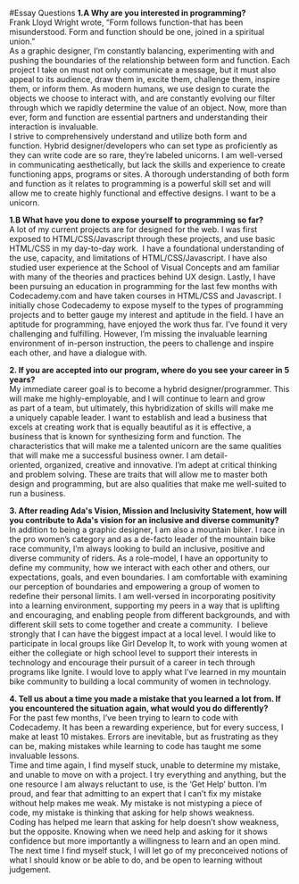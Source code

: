 #Essay Questions
**1.A Why are you interested in programming?**  
Frank Lloyd Wright wrote, “Form follows function-that has been misunderstood. Form and function should be one, joined in a spiritual union.”  
As a graphic designer, I’m constantly balancing, experimenting with and pushing the boundaries of the relationship between form and function. Each project I take on must not only communicate a message, but it must also appeal to its audience, draw them in, excite them, challenge them, inspire them, or inform them. As modern humans, we use design to curate the objects we choose to interact with, and are constantly evolving our filter through which we rapidly determine the value of an object. Now, more than ever, form and function are essential partners and understanding their interaction is invaluable.  
I strive to comprehensively understand and utilize both form and function. Hybrid designer/developers who can set type as proficiently as they can write code are so rare, they’re labeled unicorns. I am well-versed in communicating aesthetically, but lack the skills and experience to create functioning apps, programs or sites. A thorough understanding of both form and function as it relates to programming is a powerful skill set and will allow me to create highly functional and effective designs. I want to be a unicorn.  

**1.B What have you done to expose yourself to programming so far?**  
A lot of my current projects are for designed for the web. I was first exposed to HTML/CSS/Javascript through these projects, and use basic HTML/CSS in my day-to-day work.  I have a foundational understanding of the use, capacity, and limitations of HTML/CSS/Javascript. I have also studied user experience at the School of Visual Concepts and am familiar with many of the theories and practices behind UX design. Lastly, I have been pursuing an education in programming for the last few months with Codecademy.com and have taken courses in HTML/CSS and Javascript. I initially chose Codecademy to expose myself to the types of programming projects and to better gauge my interest and aptitude in the field. I have an aptitude for programming, have enjoyed the work thus far. I’ve found it very challenging and fulfilling. However, I’m missing the invaluable learning environment of in-person instruction, the peers to challenge and inspire each other, and have a dialogue with.

**2. If you are accepted into our program, where do you see your career in 5 years?**  
My immediate career goal is to become a hybrid designer/programmer. This will make me highly-employable, and I will continue to learn and grow as part of a team, but ultimately, this hybridization of skills will make me a uniquely capable leader. I want to establish and lead a business that excels at creating work that is equally beautiful as it is effective, a business that is known for synthesizing form and function. The characteristics that will make me a talented unicorn are the same qualities that will make me a successful business owner. I am detail-oriented, organized, creative and innovative. I’m adept at critical thinking and problem solving. These are traits that will allow me to master both design and programming, but are also qualities that make me well-suited to run a business. 

**3. After reading Ada's Vision, Mission and Inclusivity Statement, how will you contribute to Ada's vision for an inclusive and diverse community?**  
In addition to being a graphic designer, I am also a mountain biker. I race in the pro women’s category and as a de-facto leader of the mountain bike race community, I’m always looking to build an inclusive, positive and diverse community of riders. As a role-model, I have an opportunity to define my community, how we interact with each other and others, our expectations, goals, and even boundaries. I am comfortable with examining our perception of boundaries and empowering a group of women to redefine their personal limits. I am well-versed in incorporating positivity into a learning environment, supporting my peers in a way that is uplifting and encouraging, and enabling people from different backgrounds, and with different skill sets to come together and create a community. 
I believe strongly that I can have the biggest impact at a local level. I would like to participate in local groups like Girl Develop It, to work with young women at either the collegiate or high school level to support their interests in technology and encourage their pursuit of a career in tech through programs like Ignite. I would love to apply what I’ve learned in my mountain bike community to building a local community of women in technology.

**4. Tell us about a time you made a mistake that you learned a lot from. If you encountered the situation again, what would you do differently?**  
For the past few months, I’ve been trying to learn to code with Codecademy. It has been a rewarding experience, but for every success, I make at least 10 mistakes. Errors are inevitable, but as frustrating as they can be, making mistakes while learning to code has taught me some invaluable lessons.  
Time and time again, I find myself stuck, unable to determine my mistake, and unable to move on with a project. I try everything and anything, but the one resource I am always reluctant to use, is the ‘Get Help’ button. I’m proud, and fear that admitting to an expert that I can’t fix my mistake without help makes me weak. My mistake is not mistyping a piece of code, my mistake is thinking that asking for help shows weakness.  
Coding has helped me learn that asking for help doesn’t show weakness, but the opposite. Knowing when we need help and asking for it shows confidence but more importantly a willingness to learn and an open mind. The next time I find myself stuck, I will let go of my preconceived notions of what I should know or be able to do, and be open to learning without judgement. 
